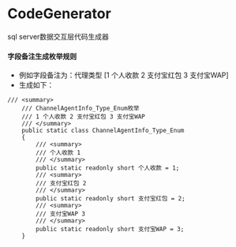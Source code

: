 # CodeGenerator
sql server数据交互层代码生成器

#### 字段备注生成枚举规则
+ 例如字段备注为：代理类型 [1 个人收款 2 支付宝红包 3 支付宝WAP]
+ 生成如下：
```
/// <summary>
	/// ChannelAgentInfo_Type_Enum枚举
	/// 1 个人收款 2 支付宝红包 3 支付宝WAP
	/// </summary>
	public static class ChannelAgentInfo_Type_Enum
	{
		/// <summary>
		/// 个人收款 1
		/// </summary>
		public static readonly short 个人收款 = 1;
		/// <summary>
		/// 支付宝红包 2
		/// </summary>
		public static readonly short 支付宝红包 = 2;
		/// <summary>
		/// 支付宝WAP 3
		/// </summary>
		public static readonly short 支付宝WAP = 3;
	}
```
